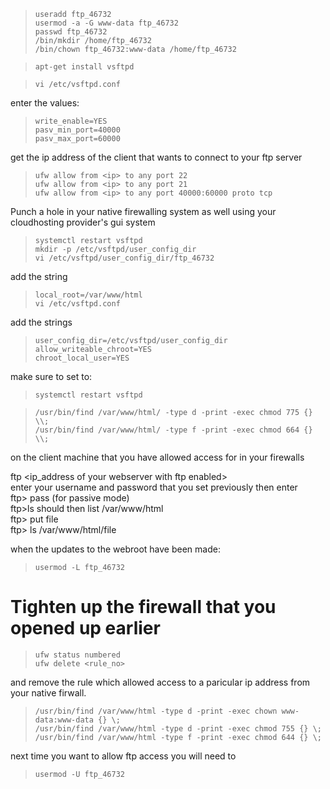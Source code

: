 
>     useradd ftp_46732
>     usermod -a -G www-data ftp_46732  
>     passwd ftp_46732  
>     /bin/mkdir /home/ftp_46732  
>     /bin/chown ftp_46732:www-data /home/ftp_46732  

>     apt-get install vsftpd

>     vi /etc/vsftpd.conf

enter the values:

>     write_enable=YES
>     pasv_min_port=40000
>     pasv_max_port=60000

get the ip address of the client that wants to connect to your ftp server

>     ufw allow from <ip> to any port 22
>     ufw allow from <ip> to any port 21  
>     ufw allow from <ip> to any port 40000:60000 proto tcp

Punch a hole in your native firewalling system as well using your cloudhosting provider's gui system

>     systemctl restart vsftpd
>     mkdir -p /etc/vsftpd/user_config_dir
>     vi /etc/vsftpd/user_config_dir/ftp_46732

add the string  

>     local_root=/var/www/html   
>     vi /etc/vsftpd.conf

add the strings

>     user_config_dir=/etc/vsftpd/user_config_dir 
>     allow_writeable_chroot=YES
>     chroot_local_user=YES

make sure to set to:  

>     systemctl restart vsftpd

>     /usr/bin/find /var/www/html/ -type d -print -exec chmod 775 {} \\;  
>     /usr/bin/find /var/www/html/ -type f -print -exec chmod 664 {} \\;  


on the client machine that you have allowed access for in your firewalls

ftp <ip_address of your webserver with ftp enabled>  
enter your username and password that you set previously then enter   
ftp> pass (for passive mode)  
ftp>ls should then list /var/www/html  
ftp> put file  
ftp> ls /var/www/html/file  

when the updates to the webroot have been made:  

>     usermod -L ftp_46732

# Tighten up the firewall that you opened up earlier

>     ufw status numbered
>     ufw delete <rule_no> 

and remove the rule which allowed access to a paricular ip address from your native firwall. 

>     /usr/bin/find /var/www/html -type d -print -exec chown www-data:www-data {} \;  
>     /usr/bin/find /var/www/html -type d -print -exec chmod 755 {} \; 
>     /usr/bin/find /var/www/html -type f -print -exec chmod 644 {} \;


next time you want to allow ftp access you will need to 

>     usermod -U ftp_46732
